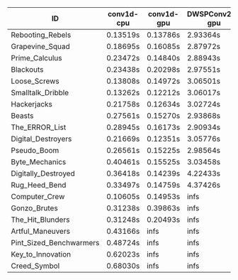 |ID|conv1d-cpu|conv1d-gpu|DWSPConv2D-gpu|gemm-gpu|avg|
|-|-|-|-|-|-|
|Rebooting_Rebels|0.13519s|0.13786s|2.93364s|1.70267s|1.22734s|
|Grapevine_Squad|0.18695s|0.16085s|2.87972s|1.72601s|1.23838s|
|Prime_Calculus|0.23472s|0.14840s|2.88943s|1.70483s|1.24435s|
|Blackouts|0.23438s|0.20298s|2.97551s|1.71095s|1.28095s|
|Loose_Screws|0.13808s|0.14972s|3.06501s|1.81202s|1.29121s|
|Smalltalk_Dribble|0.13262s|0.12212s|3.06017s|1.90416s|1.30477s|
|Hackerjacks|0.21758s|0.12634s|3.02724s|1.90621s|1.31934s|
|Beasts|0.27561s|0.15270s|2.93868s|1.91798s|1.32124s|
|The_ERROR_List|0.28945s|0.16173s|2.90934s|1.92588s|1.32160s|
|Digital_Destroyers|0.21669s|0.12351s|3.05776s|1.92067s|1.32966s|
|Pseudo_Boom|0.26561s|0.15225s|2.98564s|1.92643s|1.33248s|
|Byte_Mechanics|0.40461s|0.15525s|3.03458s|1.90756s|1.37550s|
|Digitally_Destroyed|0.36418s|0.14239s|4.22433s|2.49577s|1.80667s|
|Rug_Heed_Bend|0.33497s|0.14759s|4.37426s|4.37289s|2.30743s|
|Computer_Crew|0.10605s|0.14953s|infs|4.38083s|infs|
|Gonzo_Brutes|0.31238s|0.39863s|infs|4.38050s|infs|
|The_Hit_Blunders|0.31248s|0.20493s|infs|1.91303s|infs|
|Artful_Maneuvers|0.43166s|infs|infs|4.46189s|infs|
|Pint_Sized_Benchwarmers|0.48724s|infs|infs|4.44744s|infs|
|Key_to_Innovation|0.62023s|infs|infs|4.45812s|infs|
|Creed_Symbol|0.68030s|infs|infs|4.44642s|infs|
